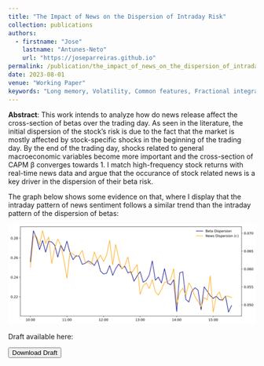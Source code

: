 ```yaml
---
title: "The Impact of News on the Dispersion of Intraday Risk"
collection: publications
authors:
  - firstname: "Jose"
    lastname: "Antunes-Neto"
    url: "https://joseparreiras.github.io"
permalink: /publication/the_impact_of_news_on_the_dispersion_of_intraday_risk
date: 2023-08-01
venue: "Working Paper"
keywords: "Long memory, Volatility, Common features, Fractional integration, Autocorrelation, Minimum distance estimator, Aggregation"
---
```


**Abstract**: This work intends to analyze how do news release affect the cross-section of betas over the trading day. As seen in the literature, the initial dispersion of the stock’s risk is due to the fact that the market is mostly affected by stock-specific shocks in the beginning of the trading day. By the end of the trading day, shocks related to general macroeconomic variables become more important and the cross-section of CAPM β converges towards 1. I match high-frequency stock returns with real-time news data and argue that the occurance of stock related news is a key driver in the dispersion of their beta risk.

The graph below shows some evidence on that, where I display that the intraday pattern of news sentiment follows a similar trend than the intraday pattern of the dispersion of betas:

<div style="text-align: center;">
  <img src="../files/beta_news_dispersion.png" alt="Cointegration of News and Betas Dispersion" style="width: 1200px;">
</div>

Draft available here:

<a href="../files/news_and_betas.pdf">
<button class="btn"><i class="fa fa-download"></i> Download Draft</button>
</a>
